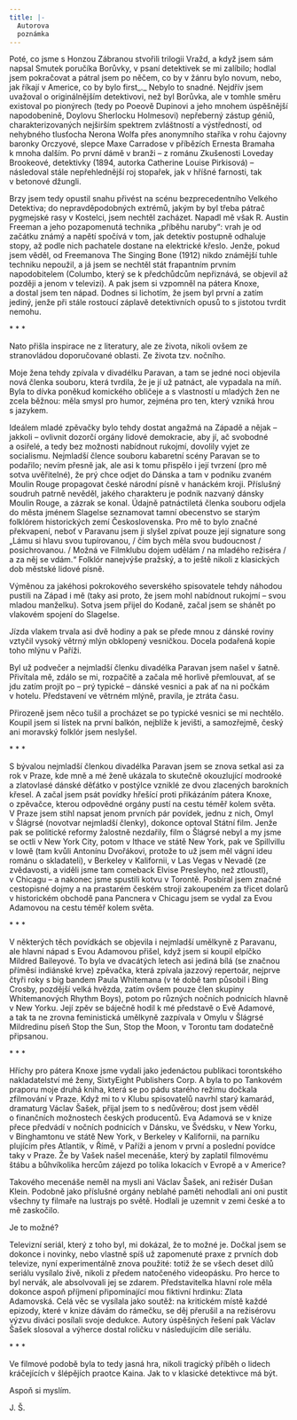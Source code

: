```yaml
---
title: |-
  Autorova
  poznámka
---
```


Poté, co jsme s Honzou Zábranou stvořili trilogii Vražd, a když jsem sám napsal Smutek poručíka Borůvky, v psaní detektivek se mi zalíbilo; hodlal jsem pokračovat a pátral jsem po něčem, co by v žánru bylo novum, nebo, jak říkají v Americe, co by bylo first_._ Nebylo to snadné. Nejdřív jsem uvažoval o originálnějším detektivovi, než byl Borůvka, ale v tomhle směru existoval po pionýrech (tedy po Poeově Dupinovi a jeho mnohem úspěšnější napodobenině, Doylovu Sherlocku Holmesovi) nepřeberný zástup géniů, charakterizovaných nejširším spektrem zvláštností a výstředností, od nehybného tlusťocha Nerona Wolfa přes anonymního staříka v rohu čajovny baronky Orczyové, slepce Maxe Carradose v příbězích Ernesta Bramaha k mnoha dalším. Po první dámě v branži – z románu Zkušenosti Loveday Brookeové, detektivky (1894, autorka Catherine Louise Pirkisová) – následoval stále nepřehlednější roj stopařek, jak v hříšné farnosti, tak v betonové džungli.

Brzy jsem tedy opustil snahu přivést na scénu bezprecedentního Velkého Detektiva; do nepravděpodobných extrémů, jakým by byl třeba pátrač pygmejské rasy v Kostelci, jsem nechtěl zacházet. Napadl mě však R. Austin Freeman a jeho pozapomenutá technika „příběhu naruby“: vrah je od začátku známý a napětí spočívá v tom, jak detektiv postupně odhaluje stopy, až podle nich pachatele dostane na elektrické křeslo. Jenže, pokud jsem věděl, od Freemanova The Singing Bone (1912) nikdo známější tuhle techniku nepoužil, a já jsem se nechtěl stát frapantním prvním napodobitelem (Columbo, který se k předchůdcům nepřiznává, se objevil až později a jenom v televizi). A pak jsem si vzpomněl na pátera Knoxe, a dostal jsem ten nápad. Dodnes si lichotím, že jsem byl první a zatím jediný, jenže při stále rostoucí záplavě detektivních opusů to s jistotou tvrdit nemohu.

\* \* \*

Nato přišla inspirace ne z literatury, ale ze života, nikoli ovšem ze stranovládou doporučované oblasti. Ze života tzv. nočního.

Moje žena tehdy zpívala v divadélku Paravan, a tam se jedné noci objevila nová členka souboru, která tvrdila, že je jí už patnáct, ale vypadala na míň. Byla to dívka poněkud komického obličeje a s vlastností u mladých žen ne zcela běžnou: měla smysl pro humor, zejména pro ten, který vzniká hrou s jazykem.

Ideálem mladé zpěvačky bylo tehdy dostat angažmá na Západě a nějak – jakkoli – ovlivnit dozorčí orgány lidové demokracie, aby jí, ač svobodné a osiřelé, a tedy bez možnosti nabídnout rukojmí, dovolily vyjet ze socialismu. Nejmladší člence souboru kabaretní scény Paravan se to podařilo; nevím přesně jak, ale asi k tomu přispělo i její tvrzení (pro mě sotva uvěřitelné), že prý chce odjet do Dánska a tam v podniku zvaném Moulin Rouge propagovat české národní písně v hanáckém kroji. Příslušný soudruh patrně nevěděl, jakého charakteru je podnik nazvaný dánsky Moulin Rouge, a zázrak se konal. Údajně patnáctiletá členka souboru odjela do města jménem Slagelse seznamovat tamní obecenstvo se starým folklórem historických zemí Československa. Pro mě to bylo značné překvapení, neboť v Paravanu jsem ji slyšel zpívat pouze její signature song „Lámu si hlavu svou tupírovanou, / čím bych měla svou budoucnost / posichrovanou. / Možná ve Filmklubu dojem udělám / na mladého režiséra / a za něj se vdám.“ Folklór nanejvýše pražský, a to ještě nikoli z klasických dob městské lidové písně.

Výměnou za jakéhosi pokrokového severského spisovatele tehdy náhodou pustili na Západ i mě (taky asi proto, že jsem mohl nabídnout rukojmí – svou mladou manželku). Sotva jsem přijel do Kodaně, začal jsem se shánět po vlakovém spojení do Slagelse.

Jízda vlakem trvala asi dvě hodiny a pak se přede mnou z dánské roviny vztyčil vysoký větrný mlýn obklopený vesničkou. Docela podařená kopie toho mlýnu v Paříži.

Byl už podvečer a nejmladší členku divadélka Paravan jsem našel v šatně. Přivítala mě, zdálo se mi, rozpačitě a začala mě horlivě přemlouvat, ať se jdu zatím projít po – prý typické – dánské vesnici a pak ať na ni počkám v hotelu. Představení ve větrném mlýně, pravila, je ztráta času.

Přirozeně jsem něco tušil a procházet se po typické vesnici se mi nechtělo. Koupil jsem si lístek na první balkón, nejblíže k jevišti, a samozřejmě, český ani moravský folklór jsem neslyšel.

\* \* \*

S bývalou nejmladší členkou divadélka Paravan jsem se znova setkal asi za rok v Praze, kde mně a mé ženě ukázala to skutečně okouzlující modrooké a zlatovlasé dánské děťátko v postýlce vzniklé ze dvou zlacených barokních křesel. A začal jsem psát povídky hřešící proti přikázáním pátera Knoxe, o zpěvačce, kterou odpovědné orgány pustí na cestu téměř kolem světa. V Praze jsem stihl napsat jenom prvních pár povídek, jednu z nich, Omyl v Šlágrsé (novotvar nejmladší členky), dokonce optoval Státní film. Jenže pak se politické reformy žalostně nezdařily, film o Šlágrsé nebyl a my jsme se octli v New York City, potom v Ithace ve státě New York, pak ve Spillvillu v Iowě (tam kvůli Antonínu Dvořákovi, protože to už jsem měl vágní ideu románu o skladateli), v Berkeley v Kalifornii, v Las Vegas v Nevadě (ze zvědavosti, a viděli jsme tam comeback Elvise Presleyho, než ztloustl), v Chicagu – a nakonec jsme spustili kotvu v Torontě. Posbíral jsem značné cestopisné dojmy a na prastarém českém stroji zakoupeném za třicet dolarů v historickém obchodě pana Pancnera v Chicagu jsem se vydal za Evou Adamovou na cestu téměř kolem světa.

\* \* \*

V některých těch povídkách se objevila i nejmladší umělkyně z Paravanu, ale hlavní nápad s Evou Adamovou přišel, když jsem si koupil elpíčko Mildred Baileyové. To byla ve dvacátých letech asi jediná bílá (se značnou příměsí indiánské krve) zpěvačka, která zpívala jazzový repertoár, nejprve čtyři roky s big bandem Paula Whitemana (v té době tam působil i Bing Crosby, pozdější velká hvězda, zatím ovšem pouze člen skupiny Whitemanových Rhythm Boys), potom po různých nočních podnicích hlavně v New Yorku. Její zpěv se báječně hodil k mé představě o Evě Adamové, a tak ta ne zrovna feministická umělkyně zazpívala v Omylu v Šlágrsé Mildredinu píseň Stop the Sun, Stop the Moon, v Torontu tam dodatečně připsanou.

\* \* \*

Hříchy pro pátera Knoxe jsme vydali jako jedenáctou publikaci torontského nakladatelství mé ženy, SixtyEight Publishers Corp. A byla to po Tankovém praporu moje druhá kniha, která se po pádu starého režimu dočkala zfilmování v Praze. Když mi to v Klubu spisovatelů navrhl starý kamarád, dramaturg Václav Šašek, přijal jsem to s nedůvěrou; dost jsem věděl o finančních možnostech českých producentů. Eva Adamová se v knize přece předvádí v nočních podnicích v Dánsku, ve Švédsku, v New Yorku, v Binghamtonu ve státě New York, v Berkeley v Kalifornii, na parníku plujícím přes Atlantik, v Římě, v Paříži a jenom v první a poslední povídce taky v Praze. Že by Vašek našel mecenáše, který by zaplatil filmovému štábu a bůhvíkolika hercům zájezd po tolika lokacích v Evropě a v Americe?

Takového mecenáše neměl na mysli ani Václav Šašek, ani režisér Dušan Klein. Podobně jako příslušné orgány neblahé paměti nehodlali ani oni pustit všechny ty filmaře na lustrajs po světě. Hodlali je uzemnit v zemi české a to mě zaskočilo.

Je to možné?

Televizní seriál, který z toho byl, mi dokázal, že to možné je. Dočkal jsem se dokonce i novinky, nebo vlastně spíš už zapomenuté praxe z prvních dob televize, nyní experimentálně znova použité: totiž že se všech deset dílů seriálu vysílalo živě, nikoli z předem natočeného videopásku. Pro herce to byl nervák, ale absolvovali jej se zdarem. Představitelka hlavní role měla dokonce aspoň příjmení připomínající mou fiktivní hrdinku: Zlata Adamovská. Celá věc se vysílala jako soutěž: na kritickém místě každé epizody, které v knize dávám do rámečku, se děj přerušil a na režisérovu výzvu diváci posílali svoje dedukce. Autory úspěšných řešení pak Václav Šašek slosoval a výherce dostal roličku v následujícím díle seriálu.

\* \* \*

Ve filmové podobě byla to tedy jasná hra, nikoli tragický příběh o lidech kráčejících v šlépějích praotce Kaina. Jak to v klasické detektivce má být.

Aspoň si myslím.

J. Š.
